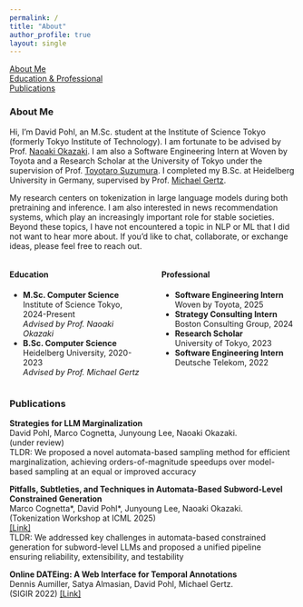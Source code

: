 ```yaml
---
permalink: /
title: "About"
author_profile: true 
layout: single
---
```


[About Me](#aboutme)\
[Education & Professional](#experience)\
[Publications](#publications)


### About Me
Hi, I’m David Pohl, an M.Sc. student at the Institute of Science Tokyo (formerly Tokyo Institute of Technology). I am fortunate to be advised by Prof. [Naoaki Okazaki](https://www.chokkan.org/index.en.html). I am also a Software Engineering Intern at Woven by Toyota and a Research Scholar at the University of Tokyo under the supervision of Prof. [Toyotaro Suzumura](https://sites.google.com/view/toyolab/suzumura-1).
I completed my B.Sc. at Heidelberg University in Germany, supervised by Prof. [Michael Gertz](https://ds.ifi.uni-heidelberg.de/team/gertz/).

My research centers on tokenization in large language models during both pretraining and inference. I am also interested in news recommendation systems, which play an increasingly important role for stable societies.
Beyond these topics, I have not encountered a topic in NLP or ML that I did not want to hear more about. If you’d like to chat, collaborate, or exchange ideas, please feel free to reach out.


<a id="experience"></a>

<div style="display: grid; grid-template-columns: 1fr 1fr; gap: 2rem;">
  <div>
    <h4>Education</h4>
    <ul>
      <li>
        <strong>M.Sc. Computer Science</strong><br>
        Institute of Science Tokyo, 2024-Present<br>
        <em>Advised by Prof. Naoaki Okazaki</em>
      </li>
      <li>
        <strong>B.Sc. Computer Science</strong><br>
        Heidelberg University, 2020-2023<br>
        <em>Advised by Prof. Michael Gertz</em>
      </li>
    </ul>
  </div>
  <div>
    <h4>Professional</h4>
    <ul>
      <li>
        <strong>Software Engineering Intern</strong><br>
        Woven by Toyota, 2025
      </li>
      <li>
        <strong>Strategy Consulting Intern</strong><br>
        Boston Consulting Group, 2024
      </li>
      <li>
        <strong>Research Scholar</strong><br>
        University of Tokyo, 2023<br>
      </li>
      <li>
        <strong>Software Engineering Intern</strong><br>
        Deutsche Telekom, 2022<br>
      </li>
    </ul>
  </div>
</div>

### Publications

**Strategies for LLM Marginalization**\
David Pohl, Marco Cognetta, Junyoung Lee, Naoaki Okazaki.\
(under review)\
TLDR: We proposed a novel automata-based sampling method for efficient marginalization, achieving orders-of-magnitude speedups over model-based sampling at an equal or improved accuracy

**Pitfalls, Subtleties, and Techniques in Automata-Based Subword-Level Constrained Generation**\
Marco Cognetta*, David Pohl*, Junyoung Lee, Naoaki Okazaki.\
(Tokenization Workshop at ICML 2025)\
[[Link]](https://openreview.net/pdf?id=DFybOGeGDS)\
TLDR: We addressed key challenges in automata-based constrained generation for subword-level LLMs and proposed a unified pipeline ensuring reliability, extensibility, and testability

**Online DATEing: A Web Interface for Temporal Annotations**\
Dennis Aumiller, Satya Almasian, David Pohl, Michael Gertz.\
(SIGIR 2022)
[[Link]](https://ds.ifi.uni-heidelberg.de/files/Team/daumiller/aumiller-etal-2022-online.pdf)
